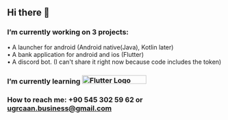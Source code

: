 ## Hi there 👋

### I’m currently working on 3 projects:
   • A launcher for android (Android native(Java), Kotlin later)<br/>
   • A bank application for android and ios (Flutter)<br/>
   • A discord bot. (I can't share it right now because code includes the token)<br/>
### I’m currently learning <a href="https://flutter.dev/"><img src="https://flutter.dev/assets/images/shared/brand/flutter/logo/flutter-lockup.png" alt="Flutter Logo" width="150" height="20"></a> 
### How to reach me: +90 545 302 59 62 or ugrcaan.business@gmail.com


